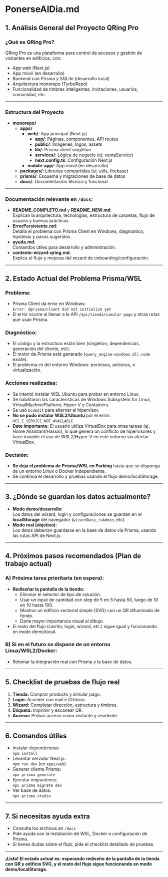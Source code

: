 # PonerseAlDia.md

## 1. Análisis General del Proyecto QRing Pro

### ¿Qué es QRing Pro?
QRing Pro es una plataforma para control de accesos y gestión de visitantes en edificios, con:
- App web (Next.js)
- App móvil (en desarrollo)
- Backend con Prisma y SQLite (desarrollo local)
- Arquitectura monorepo (TurboRepo)
- Funcionalidad de timbres inteligentes, invitaciones, usuarios, comunidad, etc.

---

### Estructura del Proyecto

- **monorepo/**
  - **apps/**
    - **web/**: App principal (Next.js)
      - **app/**: Páginas, componentes, API routes
      - **public/**: Imágenes, logos, assets
      - **lib/**: Prisma client singleton
      - **services/**: Lógica de negocio (ej: ventaService)
      - **next.config.ts**: Configuración Next.js
    - **mobile-app/**: App móvil (en desarrollo)
  - **packages/**: Librerías compartidas (ui, utils, firebase)
  - **prisma/**: Esquema y migraciones de base de datos
  - **docs/**: Documentación técnica y funcional

---

### Documentación relevante en `/docs`:
- **README_COMPLETO.md** y **README_NEW.md**:  
  Explican la arquitectura, tecnologías, estructura de carpetas, flujo de usuario y buenas prácticas.
- **ErrorPersistente.md**:  
  Detalla el problema con Prisma Client en Windows, diagnóstico, hipótesis y pasos sugeridos.
- **ayuda.md**:  
  Comandos útiles para desarrollo y administración.
- **contexto-wizard-qring.md**:  
  Explica el flujo y mejoras del wizard de onboarding/configuración.

---

## 2. Estado Actual del Problema Prisma/WSL

### Problema:
- Prisma Client da error en Windows:  
  `Error: @prisma/client did not initialize yet`
- El error ocurre al llamar a la API `/api/tienda/simular-pago` y otras rutas que usan Prisma.

### Diagnóstico:
- El código y la estructura están bien (singleton, dependencias, generación del cliente, etc).
- El motor de Prisma está generado (`query_engine-windows.dll.node` existe).
- El problema es del entorno Windows: permisos, antivirus, o virtualización.

### Acciones realizadas:
- Se intentó instalar WSL Ubuntu para probar en entorno Linux.
- Se habilitaron las características de Windows Subsystem for Linux, VirtualMachinePlatform, Hyper-V y Containers.
- Se usó `bcdedit` para alternar el hipervisor.
- **No se pudo instalar WSL2/Ubuntu** por el error:  
  `HCS_E_SERVICE_NOT_AVAILABLE`
- **Dato importante:** El usuario utiliza VirtualBox para otras tareas (ej. Home Assistant/Hassio), lo que genera un conflicto de hipervisores y hace inviable el uso de WSL2/Hyper-V en este entorno sin afectar VirtualBox.

### Decisión:
- **Se deja el problema de Prisma/WSL en Parking** hasta que se disponga de un entorno Linux o Docker independiente.
- Se continúa el desarrollo y pruebas usando el flujo demo/localStorage.

---

## 3. ¿Dónde se guardan los datos actualmente?

- **Modo demo/desarrollo:**  
  Los datos del wizard, login y configuraciones se guardan en el **localStorage** del navegador (`wizardData`, `isAdmin`, etc).
- **Modo real (objetivo):**  
  Los datos deberían guardarse en la base de datos vía Prisma, usando las rutas API de Next.js.

---

## 4. Próximos pasos recomendados (Plan de trabajo actual)

### A) Próxima tarea prioritaria (en espera):
- **Rediseñar la pantalla de la tienda:**
  - Eliminar el selector de tipo de solución.
  - Usar un input de cantidad con step de 5 en 5 hasta 50, luego de 10 en 10 hasta 100.
  - Mostrar un edificio vectorial simple (SVG) con un QR difuminado de fondo.
  - Darle mayor importancia visual al dibujo.
- El resto del flujo (carrito, login, wizard, etc.) sigue igual y funcionando en modo demo/local.

### B) Si en el futuro se dispone de un entorno Linux/WSL2/Docker:
- Retomar la integración real con Prisma y la base de datos.

---

## 5. Checklist de pruebas de flujo real

1. **Tienda:** Comprar producto y simular pago.
2. **Login:** Acceder con mail e IDUnico.
3. **Wizard:** Completar dirección, estructura y timbres.
4. **Etiqueta:** Imprimir y escanear QR.
5. **Acceso:** Probar acceso como visitante y residente.

---

## 6. Comandos útiles

- Instalar dependencias:  
  `npm install`
- Levantar servidor Next.js:  
  `npm run dev` (en `apps/web`)
- Generar cliente Prisma:  
  `npx prisma generate`
- Ejecutar migraciones:  
  `npx prisma migrate dev`
- Ver base de datos:  
  `npx prisma studio`

---

## 7. Si necesitas ayuda extra

- Consulta los archivos en `/docs`
- Pide ayuda con la instalación de WSL, Docker o configuración de Prisma.
- Si tienes dudas sobre el flujo, pide el checklist detallado de pruebas.

---

**¡Listo! El estado actual es: esperando rediseño de la pantalla de la tienda con QR y edificio SVG, y el resto del flujo sigue funcionando en modo demo/localStorage.** 